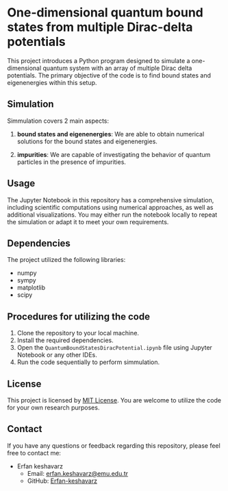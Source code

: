 # One-dimensional quantum bound states from multiple Dirac-delta potentials
This project introduces a Python program designed to simulate a one-dimensional quantum system with an array of multiple Dirac delta potentials. The primary objective of the code is to find bound states and eigenenergies within this setup. 
## Simulation 

Simmulation covers 2 main aspects: 

1. **bound states and eigenenergies**: We are able to obtain numerical solutions for the bound states and eigenenergies.

2. **impurities**: We are capable of investigating the behavior of quantum particles in the presence of impurities.



## Usage 
The Jupyter Notebook in this repository has a comprehensive simulation, including scientific computations using  numerical approaches, as well as additional visualizations. You may either run the notebook locally to repeat the simulation or adapt it to meet your own requirements.

## Dependencies 

The project utilized the following libraries:

- numpy
- sympy
- matplotlib
- scipy

## Procedures for utilizing the code 
1. Clone the repository to your local machine.
2. Install the required dependencies.
3. Open the `QuantumBoundStatesDiracPotential.ipynb` file using Jupyter Notebook or any other IDEs.
4. Run the code sequentially to perform simmulation. 

## License 
This project is licensed by  [MIT License](LICENSE.md).
You are welcome to utilize the code for your own research purposes.

## Contact

If you have any questions or feedback regarding this repository, please feel free to contact me:

- Erfan keshavarz 
  - Email: erfan.keshavarz@emu.edu.tr
  - GitHub: [Erfan-keshavarz](https://github.com/Erfan-keshavarz)
